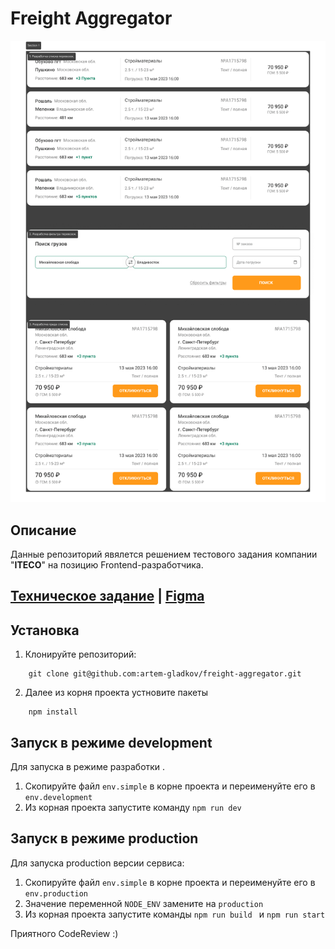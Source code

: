 # Freight Aggregator

![/docs/preview](docs/preview.jpg)

## Описание
Данные репозиторий явялется решением тестового задания компании "**ITECO**" на позицию Frontend-разработчика.

## [Техническое задание](https://docs.google.com/document/d/1JmvW4FRkMFTj_PIPqfNgg3qjrBWnQEw6_PhquaxOArg/edit) |  [Figma](https://www.figma.com/file/MXpAPpp1Wtiq6yuSn2ZeH7/%D0%A2%D0%B5%D1%81%D1%82%D0%BE%D0%B2%D0%BE%D0%B5-%D0%B7%D0%B0%D0%B4%D0%B0%D0%BD%D0%B8%D0%B5-ITECO-(Copy)?type=design&node-id=0-1&mode=design&t=yg0iHb3yU0KITYgm-0)

## Установка
1) Клонируйте репозиторий: 
```
    git clone git@github.com:artem-gladkov/freight-aggregator.git    
```


2) Далее из корня проекта устновите пакеты
```
    npm install     
```

## Запуск в режиме development
Для запуска в режиме разработки .  
1) Скопируйте файл ```env.simple``` в корне проекта и переименуйте его в ```env.development```
2) Из корная проекта запустите команду ``npm run dev``

## Запуск в  режиме production
Для запуска production версии сервиса:
1) Cкопируйте файл ```env.simple``` в корне проекта и переименуйте его в ```env.production```
2) Значение переменной ```NODE_ENV``` замените на ```production```
3) Из корная проекта запустите команды ```npm run build ``` и ``` npm run start ```

Приятного CodeReview :)



